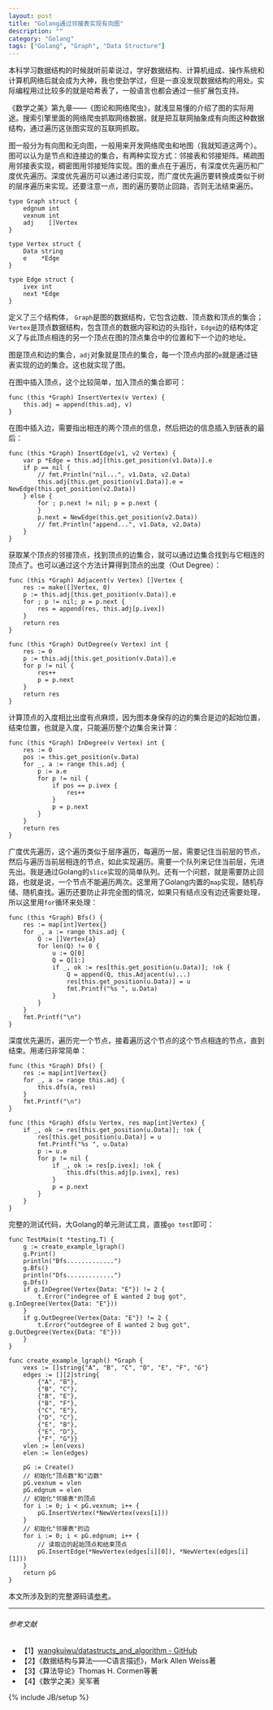 ```yaml
---
layout: post
title: "Golang通过邻接表实现有向图"
description: ""
category: "Golang"
tags: ["Golang", "Graph", "Data Structure"]
---
```

 
本科学习数据结构的时候就听前辈说过，学好数据结构、计算机组成、操作系统和计算机网络后就会成为大神，我也使劲学过，但是一直没发现数据结构的用处。实际编程用过比较多的就是哈希表了，一般语言也都会通过一些扩展包支持。

《数学之美》第九章——《图论和网络爬虫》，就浅显易懂的介绍了图的实际用途。搜索引擎里面的网络爬虫抓取网络数据，就是把互联网抽象成有向图这种数据结构，通过遍历这张图实现的互联网抓取。

图一般分为有向图和无向图，一般用来开发网络爬虫和地图（我就知道这两个）。图可以认为是节点和连接边的集合，有两种实现方式：邻接表和邻接矩阵。稀疏图用邻接表实现，稠密图用邻接矩阵实现。图的重点在于遍历，有深度优先遍历和广度优先遍历。深度优先遍历可以通过递归实现，而广度优先遍历要转换成类似于树的层序遍历来实现。还要注意一点，图的遍历要防止回路，否则无法结束遍历。

	type Graph struct {
		edgnum int
		vexnum int
		adj    []Vertex
	}

	type Vertex struct {
		Data string
		e    *Edge
	}

	type Edge struct {
		ivex int
		next *Edge
	}

定义了三个结构体， `Graph`是图的数据结构，它包含边数、顶点数和顶点的集合；`Vertex`是顶点数据结构，包含顶点的数据内容和边的头指针，`Edge`边的结构体定义了与此顶点相连的另一个顶点在图的顶点集合中的位置和下一个边的地址。

图是顶点和边的集合，`adj`对象就是顶点的集合，每一个顶点内部的`e`就是通过链表实现的边的集合。这也就实现了图。

在图中插入顶点，这个比较简单，加入顶点的集合即可：

	func (this *Graph) InsertVertex(v Vertex) {
		this.adj = append(this.adj, v)
	}

在图中插入边，需要指出相连的两个顶点的信息，然后把边的信息插入到链表的最后：

	func (this *Graph) InsertEdge(v1, v2 Vertex) {
		var p *Edge = this.adj[this.get_position(v1.Data)].e
		if p == nil {
			// fmt.Println("nil...", v1.Data, v2.Data)
			this.adj[this.get_position(v1.Data)].e = NewEdge(this.get_position(v2.Data))
		} else {
			for ; p.next != nil; p = p.next {
			}
			p.next = NewEdge(this.get_position(v2.Data))
			// fmt.Println("append...", v1.Data, v2.Data)
		}
	}

获取某个顶点的邻接顶点，找到顶点的边集合，就可以通过边集合找到与它相连的顶点了。也可以通过这个方法计算得到顶点的出度（Out Degree）：

	func (this *Graph) Adjacent(v Vertex) []Vertex {
		res := make([]Vertex, 0)
		p := this.adj[this.get_position(v.Data)].e
		for ; p != nil; p = p.next {
			res = append(res, this.adj[p.ivex])
		}
		return res
	}

	func (this *Graph) OutDegree(v Vertex) int {
		res := 0
		p := this.adj[this.get_position(v.Data)].e
		for p != nil {
			res++
			p = p.next
		}
		return res
	}

计算顶点的入度相比出度有点麻烦，因为图本身保存的边的集合是边的起始位置，结束位置，也就是入度，只能遍历整个边集合来计算：

	func (this *Graph) InDegree(v Vertex) int {
		res := 0
		pos := this.get_position(v.Data)
		for _, a := range this.adj {
			p := a.e
			for p != nil {
				if pos == p.ivex {
					res++
				}
				p = p.next
			}
		}
		return res
	}

广度优先遍历，这个遍历类似于层序遍历，每遍历一层，需要记住当前层的节点，然后与遍历当前层相连的节点，如此实现遍历。需要一个队列来记住当前层，先进先出。我是通过Golang的`slice`实现的简单队列。还有一个问题，就是需要防止回路，也就是说，一个节点不能遍历两次。这里用了Golang内置的`map`实现，随机存储、随机查找。遍历还要防止非完全图的情况，如果只有结点没有边还需要处理，所以这里用`for`循环来处理：

	func (this *Graph) Bfs() {
		res := map[int]Vertex{}
		for _, a := range this.adj {
			Q := []Vertex{a}
			for len(Q) != 0 {
				u := Q[0]
				Q = Q[1:]
				if _, ok := res[this.get_position(u.Data)]; !ok {
					Q = append(Q, this.Adjacent(u)...)
					res[this.get_position(u.Data)] = u
					fmt.Printf("%s ", u.Data)
				}
			}
		}
		fmt.Printf("\n")
	}

深度优先遍历，遍历完一个节点，接着遍历这个节点的这个节点相连的节点，直到结束。用递归非常简单：

	func (this *Graph) Dfs() {
		res := map[int]Vertex{}
		for _, a := range this.adj {
			this.dfs(a, res)
		}
		fmt.Printf("\n")
	}

	func (this *Graph) dfs(u Vertex, res map[int]Vertex) {
		if _, ok := res[this.get_position(u.Data)]; !ok {
			res[this.get_position(u.Data)] = u
			fmt.Printf("%s ", u.Data)
			p := u.e
			for p != nil {
				if _, ok := res[p.ivex]; !ok {
					this.dfs(this.adj[p.ivex], res)
				}
				p = p.next
			}
		}
	}

完整的测试代码，大Golang的单元测试工具，直接`go test`即可：

	func TestMain(t *testing.T) {
		g := create_example_lgraph()
		g.Print()
		println("Bfs.............")
		g.Bfs()
		println("Dfs.............")
		g.Dfs()
		if g.InDegree(Vertex{Data: "E"}) != 2 {
			t.Error("indegree of E wanted 2 bug got", g.InDegree(Vertex{Data: "E"}))
		}
		if g.OutDegree(Vertex{Data: "E"}) != 2 {
			t.Error("outdegree of E wanted 2 bug got", g.OutDegree(Vertex{Data: "E"}))
		}
	}

	func create_example_lgraph() *Graph {
		vexs := []string{"A", "B", "C", "D", "E", "F", "G"}
		edges := [][2]string{
			{"A", "B"},
			{"B", "C"},
			{"B", "E"},
			{"B", "F"},
			{"C", "E"},
			{"D", "C"},
			{"E", "B"},
			{"E", "D"},
			{"F", "G"}}
		vlen := len(vexs)
		elen := len(edges)

		pG := Create()
		// 初始化"顶点数"和"边数"
		pG.vexnum = vlen
		pG.edgnum = elen
		// 初始化"邻接表"的顶点
		for i := 0; i < pG.vexnum; i++ {
			pG.InsertVertex(*NewVertex(vexs[i]))
		}
		// 初始化"邻接表"的边
		for i := 0; i < pG.edgnum; i++ {
			// 读取边的起始顶点和结束顶点
			pG.InsertEdge(*NewVertex(edges[i][0]), *NewVertex(edges[i][1]))
		}
		return pG
	}


本文所涉及到的完整源码请[参考](https://github.com/mnhkahn/go_code/tree/master/graph)。
 
---

###### *参考文献*
+ 【1】[wangkuiwu/datastructs_and_algorithm - GitHub](https://github.com/wangkuiwu/datastructs_and_algorithm/blob/master/source/graph/iterator/dg/c/list_dg.c)
+ 【2】《数据结构与算法——C语言描述》，Mark Allen Weiss著
+ 【3】《算法导论》Thomas H. Cormen等著
+ 【4】《数学之美》吴军著
 
{% include JB/setup %}